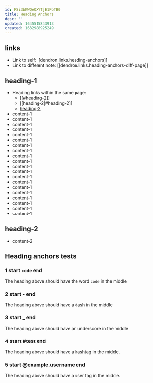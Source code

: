 ```yaml
---
id: FSi3bKWQeQXYTjE1PoTB0
title: Heading Anchors
desc: ''
updated: 1645515843913
created: 1632988925249
---
```


## links 
* Link to self: [[dendron.links.heading-anchors]] 
* Link to different note: [[dendron.links.heading-anchors-diff-page]]

## heading-1
* Heading links within the same page:
    * [[#heading-2]]
    * [[heading-2|#heading-2]]
    * [heading-2](#heading-2)
* content-1
* content-1
* content-1
* content-1
* content-1
* content-1
* content-1
* content-1
* content-1
* content-1
* content-1
* content-1
* content-1
* content-1
* content-1
* content-1
* content-1
* content-1
* content-1
* content-1

## heading-2
* content-2


## Heading anchors tests

### 1 start `code` end

The heading above should have the word `code` in the middle

### 2 start - end

The heading above should have a dash in the middle

### 3 start _ end

The heading above should have an underscore in the middle

### 4 start #test end

The heading above should have a hashtag in the middle.

### 5 start @example.username end

The heading above should have a user tag in the middle.
